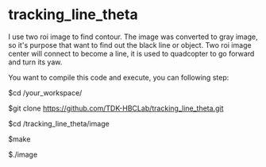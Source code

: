 # tracking_line_theta
I use two roi image to find contour. The image was converted to gray image, so it's purpose that want to find out the black line or object. Two roi image center will connect to become a line, it is used to quadcopter to go forward and turn its yaw. 



You want to compile this code and execute, you can following step: 

$cd /your_workspace/  

$git clone https://github.com/TDK-HBCLab/tracking_line_theta.git

$cd /tracking_line_theta/image

$make 

$./image  
